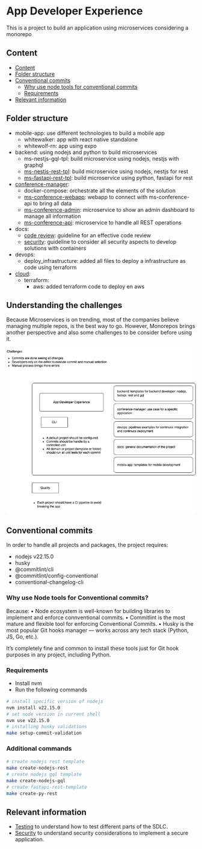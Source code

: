 # App Developer Experience

This is a project to build an application using microservices considering a monorepo

## Content

- [Content](#content)
- [Folder structure](#folder-structure)
- [Conventional commits](#conventional-commits)
  - [Why use node tools for conventional commits](#why-use-node-tools-for-conventional-commits)
  - [Requirements](#requirements)
- [Relevant information](#relevant-information)

## Folder structure

- mobile-app: use different technologies to build a mobile app
  - whitewalker: app with react native standalone
  - whitewolf-rn: app using expo
- backend: using nodejs and python to build microservices
  - ms-nestjs-gql-tpl: build microservice using nodejs, nestjs with graphql
  - [ms-nestjs-rest-tpl](./backend/ms-nestjs-rest-tpl/README.md): build microservice using nodejs, nestjs for rest
  - [ms-fastapi-rest-tpl](./backend/ms-fastapi-rest-tpl/README.md): build microservice using python, fastapi for rest
- [conference-manager](./conference-manager/README.md):
  - docker-compose: orchestrate all the elements of the solution
  - [ms-conference-webapp](./conference-manager/ms-conference-webapp/README.md): webapp to connect with ms-conference-api to bring all data
  - [ms-conference-admin](./conference-manager/ms-conference-admin/README.md): microservice to show an admin dashboard to manage all information
  - [ms-conference-api](./conference-manager/ms-conference-api/README.md): microservice to handle all REST operations
- docs:
  - [code review](./docs/CodeReview.md): guideline for an effective code review
  - [security](./docs/Security.md): guideline to consider all security aspects to develop solutions with containers
- devops:
  - deploy_infrastructure: added all files to deploy a infrastructure as code using terraform
- [cloud](./cloud/README.md):
  - terraform:
    - aws: added terraform code to deploy en aws

## Understanding the challenges

Because Microservices is on trending, most of the companies believe managing multiple repos, is the best way to go.
However, Monorepos brings another perspective and also some challenges to be consider before using it.

![Mono Repo Analysis](./docs/media/monorepo.png)

## Conventional commits

In order to handle all projects and packages, the project requires:

- nodejs v22.15.0
- husky
- @commitlint/cli
- @commitlint/config-conventional
- conventional-changelog-cli

### Why use Node tools for Conventional commits?

Because:
• Node ecosystem is well-known for building libraries to implement and enforce connventional commits.
• Commitlint is the most mature and flexible tool for enforcing Conventional Commits.
• Husky is the most popular Git hooks manager — works across any tech stack (Python, JS, Go, etc.).

It’s completely fine and common to install these tools just for Git hook purposes in any project, including Python.

### Requirements

- Install nvm
- Run the following commands

```bash
# install specific version of nodejs
nvm install v22.15.0
# set node version in current shell
nvm use v22.15.0
# installing husky validations
make setup-commit-validation
```

### Additional commands

```bash
# create nodejs rest template
make create-nodejs-rest
# create nodejs gql template
make create-nodejs-gql
# create fastapi-rest-template
make create-py-rest
```

## Relevant information

- [Testing](./docs/Testing.md) to understand how to test different parts of the SDLC.
- [Security](./docs/Security.md) to understand security considerations to implement a secure application.
